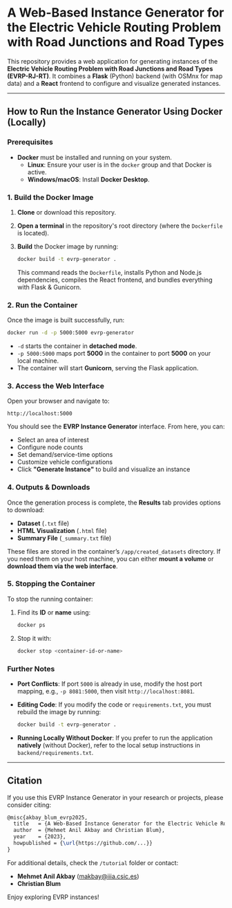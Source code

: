 # A Web-Based Instance Generator for the Electric Vehicle Routing Problem with Road Junctions and Road Types

This repository provides a web application for generating instances of the **Electric Vehicle Routing Problem with Road Junctions and Road Types (EVRP-RJ-RT)**. It combines a **Flask** (Python) backend (with OSMnx for map data) and a **React** frontend to configure and visualize generated instances.

---

## How to Run the Instance Generator Using Docker (Locally)

### Prerequisites

- **Docker** must be installed and running on your system.
  - **Linux**: Ensure your user is in the `docker` group and that Docker is active.
  - **Windows/macOS**: Install **Docker Desktop**.

### 1. Build the Docker Image

1. **Clone** or download this repository.
2. **Open a terminal** in the repository's root directory (where the `Dockerfile` is located).
3. **Build** the Docker image by running:
   
   ```bash
   docker build -t evrp-generator .
   ```
   This command reads the `Dockerfile`, installs Python and Node.js dependencies, compiles the React frontend, and bundles everything with Flask & Gunicorn.

### 2. Run the Container

Once the image is built successfully, run:

```bash
docker run -d -p 5000:5000 evrp-generator
```

- `-d` starts the container in **detached mode**.
- `-p 5000:5000` maps port **5000** in the container to port **5000** on your local machine.
- The container will start **Gunicorn**, serving the Flask application.

### 3. Access the Web Interface

Open your browser and navigate to:

```
http://localhost:5000
```

You should see the **EVRP Instance Generator** interface. From here, you can:

- Select an area of interest
- Configure node counts
- Set demand/service-time options
- Customize vehicle configurations
- Click **"Generate Instance"** to build and visualize an instance

### 4. Outputs & Downloads

Once the generation process is complete, the **Results** tab provides options to download:

- **Dataset** (`.txt` file)
- **HTML Visualization** (`.html` file)
- **Summary File** (`_summary.txt` file)

These files are stored in the container’s `/app/created_datasets` directory. If you need them on your host machine, you can either **mount a volume** or **download them via the web interface**.

### 5. Stopping the Container

To stop the running container:

1. Find its **ID** or **name** using:
   
   ```bash
   docker ps
   ```

2. Stop it with:
   
   ```bash
   docker stop <container-id-or-name>
   ```

### Further Notes

- **Port Conflicts**: If port `5000` is already in use, modify the host port mapping, e.g., `-p 8081:5000`, then visit `http://localhost:8081`.
- **Editing Code**: If you modify the code or `requirements.txt`, you must rebuild the image by running:
  
  ```bash
  docker build -t evrp-generator .
  ```
- **Running Locally Without Docker**: If you prefer to run the application **natively** (without Docker), refer to the local setup instructions in `backend/requirements.txt`.

---

## Citation

If you use this EVRP Instance Generator in your research or projects, please consider citing:

```latex
@misc{akbay_blum_evrp2025,
  title   = {A Web-Based Instance Generator for the Electric Vehicle Routing Problem with Road Junctions and Road Types},
  author  = {Mehmet Anil Akbay and Christian Blum},
  year    = {2023},
  howpublished = {\url{https://github.com/...}}  
}
```

For additional details, check the `/tutorial` folder or contact:

- **Mehmet Anil Akbay** ([makbay@iiia.csic.es](mailto:makbay@iiia.csic.es))
- **Christian Blum**

Enjoy exploring EVRP instances!


